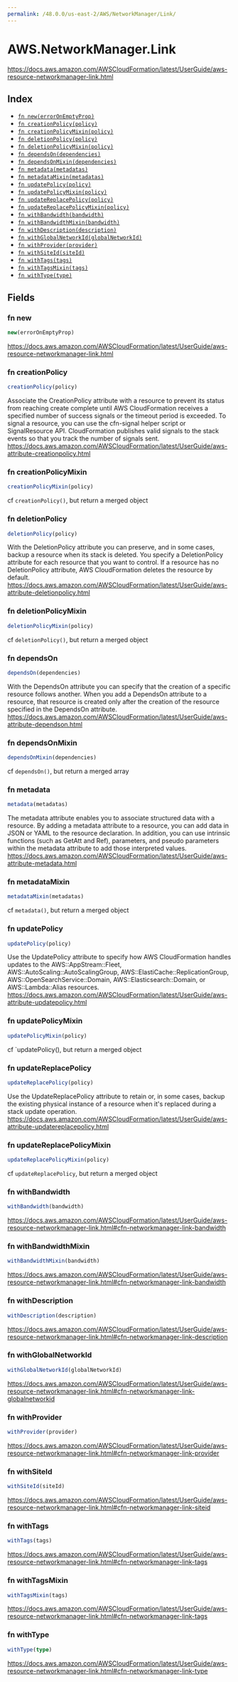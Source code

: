 ```yaml
---
permalink: /48.0.0/us-east-2/AWS/NetworkManager/Link/
---
```


# AWS.NetworkManager.Link

https://docs.aws.amazon.com/AWSCloudFormation/latest/UserGuide/aws-resource-networkmanager-link.html

## Index

* [`fn new(errorOnEmptyProp)`](#fn-new)
* [`fn creationPolicy(policy)`](#fn-creationpolicy)
* [`fn creationPolicyMixin(policy)`](#fn-creationpolicymixin)
* [`fn deletionPolicy(policy)`](#fn-deletionpolicy)
* [`fn deletionPolicyMixin(policy)`](#fn-deletionpolicymixin)
* [`fn dependsOn(dependencies)`](#fn-dependson)
* [`fn dependsOnMixin(dependencies)`](#fn-dependsonmixin)
* [`fn metadata(metadatas)`](#fn-metadata)
* [`fn metadataMixin(metadatas)`](#fn-metadatamixin)
* [`fn updatePolicy(policy)`](#fn-updatepolicy)
* [`fn updatePolicyMixin(policy)`](#fn-updatepolicymixin)
* [`fn updateReplacePolicy(policy)`](#fn-updatereplacepolicy)
* [`fn updateReplacePolicyMixin(policy)`](#fn-updatereplacepolicymixin)
* [`fn withBandwidth(bandwidth)`](#fn-withbandwidth)
* [`fn withBandwidthMixin(bandwidth)`](#fn-withbandwidthmixin)
* [`fn withDescription(description)`](#fn-withdescription)
* [`fn withGlobalNetworkId(globalNetworkId)`](#fn-withglobalnetworkid)
* [`fn withProvider(provider)`](#fn-withprovider)
* [`fn withSiteId(siteId)`](#fn-withsiteid)
* [`fn withTags(tags)`](#fn-withtags)
* [`fn withTagsMixin(tags)`](#fn-withtagsmixin)
* [`fn withType(type)`](#fn-withtype)

## Fields

### fn new

```ts
new(errorOnEmptyProp)
```

https://docs.aws.amazon.com/AWSCloudFormation/latest/UserGuide/aws-resource-networkmanager-link.html

### fn creationPolicy

```ts
creationPolicy(policy)
```

Associate the CreationPolicy attribute with a resource to prevent its status from reaching create complete until AWS CloudFormation receives a specified number of success signals or the timeout period is exceeded. To signal a resource, you can use the cfn-signal helper script or SignalResource API. CloudFormation publishes valid signals to the stack events so that you track the number of signals sent. 
https://docs.aws.amazon.com/AWSCloudFormation/latest/UserGuide/aws-attribute-creationpolicy.html

### fn creationPolicyMixin

```ts
creationPolicyMixin(policy)
```

cf `creationPolicy()`, but return a merged object

### fn deletionPolicy

```ts
deletionPolicy(policy)
```

With the DeletionPolicy attribute you can preserve, and in some cases, backup a resource when its stack is deleted. You specify a DeletionPolicy attribute for each resource that you want to control. If a resource has no DeletionPolicy attribute, AWS CloudFormation deletes the resource by default. 
https://docs.aws.amazon.com/AWSCloudFormation/latest/UserGuide/aws-attribute-deletionpolicy.html

### fn deletionPolicyMixin

```ts
deletionPolicyMixin(policy)
```

cf `deletionPolicy()`, but return a merged object

### fn dependsOn

```ts
dependsOn(dependencies)
```

With the DependsOn attribute you can specify that the creation of a specific resource follows another. When you add a DependsOn attribute to a resource, that resource is created only after the creation of the resource specified in the DependsOn attribute. 
https://docs.aws.amazon.com/AWSCloudFormation/latest/UserGuide/aws-attribute-dependson.html

### fn dependsOnMixin

```ts
dependsOnMixin(dependencies)
```

cf `dependsOn()`, but return a merged array

### fn metadata

```ts
metadata(metadatas)
```

The metadata attribute enables you to associate structured data with a resource. By adding a metadata attribute to a resource, you can add data in JSON or YAML to the resource declaration. In addition, you can use intrinsic functions (such as GetAtt and Ref), parameters, and pseudo parameters within the metadata attribute to add those interpreted values. 
https://docs.aws.amazon.com/AWSCloudFormation/latest/UserGuide/aws-attribute-metadata.html

### fn metadataMixin

```ts
metadataMixin(metadatas)
```

cf `metadata()`, but return a merged object

### fn updatePolicy

```ts
updatePolicy(policy)
```

Use the UpdatePolicy attribute to specify how AWS CloudFormation handles updates to the AWS::AppStream::Fleet, AWS::AutoScaling::AutoScalingGroup, AWS::ElastiCache::ReplicationGroup, AWS::OpenSearchService::Domain, AWS::Elasticsearch::Domain, or AWS::Lambda::Alias resources. 
https://docs.aws.amazon.com/AWSCloudFormation/latest/UserGuide/aws-attribute-updatepolicy.html

### fn updatePolicyMixin

```ts
updatePolicyMixin(policy)
```

cf `updatePolicy(), but return a merged object

### fn updateReplacePolicy

```ts
updateReplacePolicy(policy)
```

Use the UpdateReplacePolicy attribute to retain or, in some cases, backup the existing physical instance of a resource when it's replaced during a stack update operation. 
https://docs.aws.amazon.com/AWSCloudFormation/latest/UserGuide/aws-attribute-updatereplacepolicy.html

### fn updateReplacePolicyMixin

```ts
updateReplacePolicyMixin(policy)
```

cf `updateReplacePolicy`, but return a merged object

### fn withBandwidth

```ts
withBandwidth(bandwidth)
```

https://docs.aws.amazon.com/AWSCloudFormation/latest/UserGuide/aws-resource-networkmanager-link.html#cfn-networkmanager-link-bandwidth

### fn withBandwidthMixin

```ts
withBandwidthMixin(bandwidth)
```

https://docs.aws.amazon.com/AWSCloudFormation/latest/UserGuide/aws-resource-networkmanager-link.html#cfn-networkmanager-link-bandwidth

### fn withDescription

```ts
withDescription(description)
```

https://docs.aws.amazon.com/AWSCloudFormation/latest/UserGuide/aws-resource-networkmanager-link.html#cfn-networkmanager-link-description

### fn withGlobalNetworkId

```ts
withGlobalNetworkId(globalNetworkId)
```

https://docs.aws.amazon.com/AWSCloudFormation/latest/UserGuide/aws-resource-networkmanager-link.html#cfn-networkmanager-link-globalnetworkid

### fn withProvider

```ts
withProvider(provider)
```

https://docs.aws.amazon.com/AWSCloudFormation/latest/UserGuide/aws-resource-networkmanager-link.html#cfn-networkmanager-link-provider

### fn withSiteId

```ts
withSiteId(siteId)
```

https://docs.aws.amazon.com/AWSCloudFormation/latest/UserGuide/aws-resource-networkmanager-link.html#cfn-networkmanager-link-siteid

### fn withTags

```ts
withTags(tags)
```

https://docs.aws.amazon.com/AWSCloudFormation/latest/UserGuide/aws-resource-networkmanager-link.html#cfn-networkmanager-link-tags

### fn withTagsMixin

```ts
withTagsMixin(tags)
```

https://docs.aws.amazon.com/AWSCloudFormation/latest/UserGuide/aws-resource-networkmanager-link.html#cfn-networkmanager-link-tags

### fn withType

```ts
withType(type)
```

https://docs.aws.amazon.com/AWSCloudFormation/latest/UserGuide/aws-resource-networkmanager-link.html#cfn-networkmanager-link-type